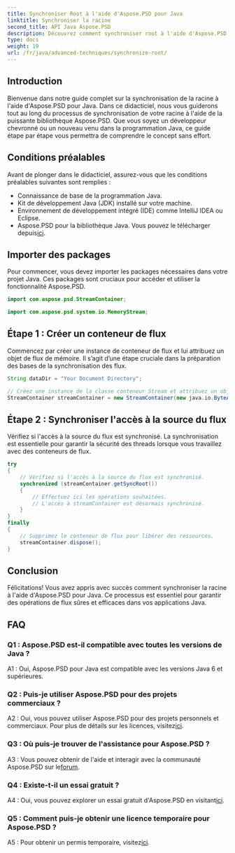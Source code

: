 ```yaml
---
title: Synchroniser Root à l'aide d'Aspose.PSD pour Java
linktitle: Synchroniser la racine
second_title: API Java Aspose.PSD
description: Découvrez comment synchroniser root à l'aide d'Aspose.PSD pour Java. Suivez notre guide étape par étape pour des opérations de flux Java efficaces.
type: docs
weight: 19
url: /fr/java/advanced-techniques/synchronize-root/
---
```

## Introduction

Bienvenue dans notre guide complet sur la synchronisation de la racine à l'aide d'Aspose.PSD pour Java. Dans ce didacticiel, nous vous guiderons tout au long du processus de synchronisation de votre racine à l'aide de la puissante bibliothèque Aspose.PSD. Que vous soyez un développeur chevronné ou un nouveau venu dans la programmation Java, ce guide étape par étape vous permettra de comprendre le concept sans effort.

## Conditions préalables

Avant de plonger dans le didacticiel, assurez-vous que les conditions préalables suivantes sont remplies :

- Connaissance de base de la programmation Java.
- Kit de développement Java (JDK) installé sur votre machine.
- Environnement de développement intégré (IDE) comme IntelliJ IDEA ou Eclipse.
-  Aspose.PSD pour la bibliothèque Java. Vous pouvez le télécharger depuis[ici](https://releases.aspose.com/psd/java/).

## Importer des packages

Pour commencer, vous devez importer les packages nécessaires dans votre projet Java. Ces packages sont cruciaux pour accéder et utiliser la fonctionnalité Aspose.PSD.

```java
import com.aspose.psd.StreamContainer;

import com.aspose.psd.system.io.MemoryStream;
```

## Étape 1 : Créer un conteneur de flux

Commencez par créer une instance de conteneur de flux et lui attribuez un objet de flux de mémoire. Il s’agit d’une étape cruciale dans la préparation des bases de la synchronisation des flux.

```java
String dataDir = "Your Document Directory";

// Créez une instance de la classe conteneur Stream et attribuez un objet de flux de mémoire.
StreamContainer streamContainer = new StreamContainer(new java.io.ByteArrayInputStream(new byte[0]));
```

## Étape 2 : Synchroniser l'accès à la source du flux

Vérifiez si l'accès à la source du flux est synchronisé. La synchronisation est essentielle pour garantir la sécurité des threads lorsque vous travaillez avec des conteneurs de flux.

```java
try
{
    // Vérifiez si l'accès à la source du flux est synchronisé.
    synchronized (streamContainer.getSyncRoot())
    {
        // Effectuez ici les opérations souhaitées.
        // L'accès à streamContainer est désormais synchronisé.
    }
}
finally
{
    // Supprimez le conteneur de flux pour libérer des ressources.
    streamContainer.dispose();
}
```

## Conclusion

Félicitations! Vous avez appris avec succès comment synchroniser la racine à l'aide d'Aspose.PSD pour Java. Ce processus est essentiel pour garantir des opérations de flux sûres et efficaces dans vos applications Java.

## FAQ

### Q1 : Aspose.PSD est-il compatible avec toutes les versions de Java ?

A1 : Oui, Aspose.PSD pour Java est compatible avec les versions Java 6 et supérieures.

### Q2 : Puis-je utiliser Aspose.PSD pour des projets commerciaux ?

A2 : Oui, vous pouvez utiliser Aspose.PSD pour des projets personnels et commerciaux. Pour plus de détails sur les licences, visitez[ici](https://purchase.aspose.com/buy).

### Q3 : Où puis-je trouver de l'assistance pour Aspose.PSD ?

 A3 : Vous pouvez obtenir de l'aide et interagir avec la communauté Aspose.PSD sur le[forum](https://forum.aspose.com/c/psd/34).

### Q4 : Existe-t-il un essai gratuit ?

 A4 : Oui, vous pouvez explorer un essai gratuit d'Aspose.PSD en visitant[ici](https://releases.aspose.com/).

### Q5 : Comment puis-je obtenir une licence temporaire pour Aspose.PSD ?

 A5 : Pour obtenir un permis temporaire, visitez[ici](https://purchase.aspose.com/temporary-license/).